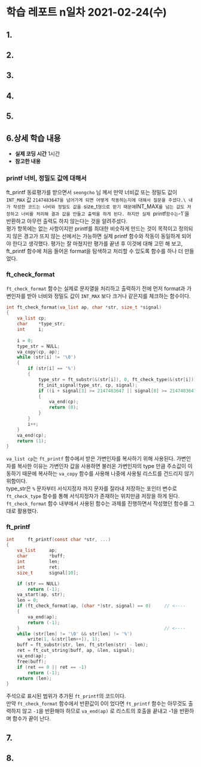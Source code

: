 # 학습 레포트 n일차 2021-02-24(수)
## 1.
## 2.
## 3.
## 4.
## 5.
## 6.상세 학습 내용
- **실제 코딩 시간** 1시간
- **참고한 내용**

### printf 너비, 정밀도 값에 대해서
ft_printf 동료평가를 받으면서 `seongcho` 님 께서 만약 너비값 또는 정밀도 값이 `INT_MAX` 값 `2147483647을 넘어가게 되면 어떻게 작동하는지에 대해서 질문을 주셨다.\
내가 작성한 코드는 너비와 정밀도 값을 `size_t` 형으로 받기 때문에 `INT_MAX`를 넘는 값도 저장하고 너비를 처리해 결과 값을 만들고 출력을 하게 된다. 하지만 실제 `printf` 함수는 `-1`을 반환하고 아무런 출력도 하지 않는다는 것을 알려주셨다.\
평가 항목에는 없는 사항이지만 printf를 최대한 비슷하게 만드는 것이 목적이고 정의되지 않은 경고가 뜨지 않는 선에서는 가능하면 실제 printf 함수와 작동이 동일하게 되어야 한다고 생각했다. 평가는 잘 마쳤지만 평가를 끝낸 후 이것에 대해 고민 해 보고, ft_printf 함수에 처음 들어온 format을 탐색하고 처리할 수 있도록 함수를 하나 더 만들었다.

### ft_check_format
`ft_check_format` 함수는 실제로 문자열을 처리하고 출력하기 전에 먼저 format과 가변인자를 받아 너비와 정밀도 값이 `INT_MAX` 보다 크거나 같은지를 체크하는 함수이다.

```c
int ft_check_format(va_list ap, char *str, size_t *signal)
{
    va_list cp;
    char    *type_str;
    int     i;
    
    i = 0;
    type_str = NULL;
    va_copy(cp, ap);
    while (str[i] != '\0')
    {
        if (str[i] == '%')
        {
            type_str = ft_substr(&(str[i]), 0, ft_check_type(&(str[i])) + 1);
            ft_init_signal(type_str, cp, signal);
            if ((i + signal[3] >= 2147483647 || signal[8] >= 2147483647)
            {
                va_end(cp);
                return (0);
            }
        }
        i++;
    }
    va_end(cp);
    return (1);
}
```
`va_list cp`는 `ft_printf` 함수에서 받은 가변인자를 복사하기 위해 사용된다. 가변인자를 복사한 이유는 가변인자 값을 사용하면 불러온 가변인자의 type 만큼 주소값이 이동하기 때문에 복사하는 `va_copy` 함수를 사용해 나중에 사용될 리스트를 건드리지 않기 위함이다.\
type_str은 `%` 문자부터 서식지정자 까지 문자를 잘라내 저장하는 포인터 변수로 `ft_check_type` 함수를 통해 서식지정자가 존재하는 위치만큼 저장을 하게 된다.\
`ft_check_format` 함수 내부에서 사용된 함수는 과제를 진행하면서 작성했던 함수를 그대로 활용했다.

### ft_printf
```c
int		ft_printf(const char *str, ...)
{
	va_list		ap;
	char		*buff;
	int			len;
	int			ret;
	size_t		signal[10];

	if (str == NULL)
		return (-1);
	va_start(ap, str);
	len = 0;
    if (ft_check_format(ap, (char *)str, signal) == 0)     // <----
    {
        va_end(ap);
        return (-1);
    }                                                      // <----
	while (str[len] != '\0' && str[len] != '%')
		write(1, &(str[len++]), 1);
	buff = ft_substr(str, len, ft_strlen(str) - len);
	ret = ft_cut_string(buff, ap, &len, signal);
	va_end(ap);
	free(buff);
	if (ret == 0 || ret == -1)
		return (-1);
	return (len);
}
```

주석으로 표시된 범위가 추가된 `ft_printf`의 코드이다.\
만약 `ft_check_format` 함수에서 반환값이 0이 었다면 `ft_printf` 함수는 아무것도 출력하지 않고 `-1`을 반환해야 하므로 `va_end(ap)` 로 리스트의 호출을 끝내고 -1을 반환하며 함수가 끝이 난다.

## 7.
## 8.